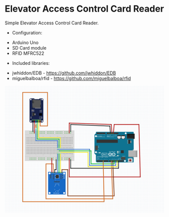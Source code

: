 # Elevator Access Control Card Reader

Simple Elevator Access Control Card Reader.
 
 - Configuration:
  * Arduino Uno
  * SD Card module
  * RFID MFRC522
  
 - Included libraries:
  * jwhiddon/EDB - https://github.com/jwhiddon/EDB
  * miguelbalboa/rfid - https://github.com/miguelbalboa/rfid
  
  ![alt tag](https://github.com/TheGum/Arduino-Elevator-Chip-System/blob/master/Scheme.png)
  

  
 
